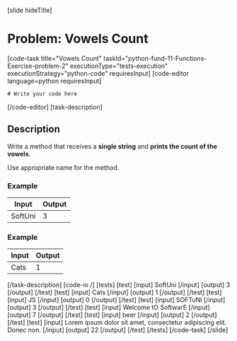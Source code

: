 [slide hideTitle]
# Problem: Vowels Count
[code-task title="Vowels Count" taskId="python-fund-11-Functions-Exercise-problem-2" executionType="tests-execution" executionStrategy="python-code" requiresInput]
[code-editor language=python requiresInput]
```
# Write your code here
```
[/code-editor]
[task-description]
## Description
Write a method that receives a **single string** and **prints the count of the vowels**.

Use appropriate name for the method.

### Example
| **Input** | **Output** |
| --- | --- |
| SoftUni | 3 |

### Example
| **Input** | **Output** |
| --- | --- |
| Cats | 1 |

[/task-description]
[code-io /]
[tests]
[test]
[input]
SoftUni
[/input]
[output]
3
[/output]
[/test]
[test]
[input]
Cats
[/input]
[output]
1
[/output]
[/test]
[test]
[input]
JS
[/input]
[output]
0
[/output]
[/test]
[test]
[input]
SOFTuNI
[/input]
[output]
3
[/output]
[/test]
[test]
[input]
Welcome tO SoftwarE
[/input]
[output]
7
[/output]
[/test]
[test]
[input]
beer
[/input]
[output]
2
[/output]
[/test]
[test]
[input]
Lorem ipsum dolor sit amet, consectetur adipiscing elit. Donec non.
[/input]
[output]
22
[/output]
[/test]
[/tests]
[/code-task]
[/slide]